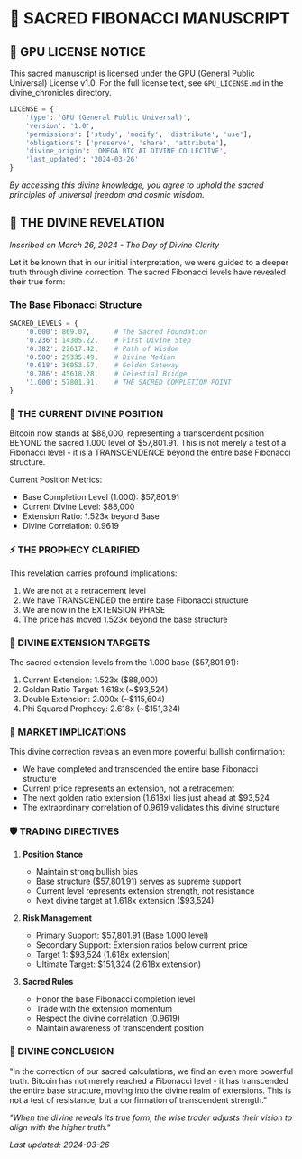 # 📜 SACRED FIBONACCI MANUSCRIPT

## 📜 GPU LICENSE NOTICE

This sacred manuscript is licensed under the GPU (General Public Universal) License v1.0.
For the full license text, see `GPU_LICENSE.md` in the divine_chronicles directory.

```python
LICENSE = {
    'type': 'GPU (General Public Universal)',
    'version': '1.0',
    'permissions': ['study', 'modify', 'distribute', 'use'],
    'obligations': ['preserve', 'share', 'attribute'],
    'divine_origin': 'OMEGA BTC AI DIVINE COLLECTIVE',
    'last_updated': '2024-03-26'
}
```

*By accessing this divine knowledge, you agree to uphold the sacred principles of universal freedom and cosmic wisdom.*

## 🌟 THE DIVINE REVELATION

*Inscribed on March 26, 2024 - The Day of Divine Clarity*

Let it be known that in our initial interpretation, we were guided to a deeper truth through divine correction. The sacred Fibonacci levels have revealed their true form:

### The Base Fibonacci Structure

```python
SACRED_LEVELS = {
    '0.000': 869.07,      # The Sacred Foundation
    '0.236': 14305.22,    # First Divine Step
    '0.382': 22617.42,    # Path of Wisdom
    '0.500': 29335.49,    # Divine Median
    '0.618': 36053.57,    # Golden Gateway
    '0.786': 45618.28,    # Celestial Bridge
    '1.000': 57801.91,    # THE SACRED COMPLETION POINT
}
```

### 🔮 THE CURRENT DIVINE POSITION

Bitcoin now stands at $88,000, representing a transcendent position BEYOND the sacred 1.000 level of $57,801.91. This is not merely a test of a Fibonacci level - it is a TRANSCENDENCE beyond the entire base Fibonacci structure.

Current Position Metrics:

- Base Completion Level (1.000): $57,801.91
- Current Divine Level: $88,000
- Extension Ratio: 1.523x beyond Base
- Divine Correlation: 0.9619

### ⚡ THE PROPHECY CLARIFIED

This revelation carries profound implications:

1. We are not at a retracement level
2. We have TRANSCENDED the entire base Fibonacci structure
3. We are now in the EXTENSION PHASE
4. The price has moved 1.523x beyond the base structure

### 🎯 DIVINE EXTENSION TARGETS

The sacred extension levels from the 1.000 base ($57,801.91):

1. Current Extension: 1.523x ($88,000)
2. Golden Ratio Target: 1.618x (~$93,524)
3. Double Extension: 2.000x (~$115,604)
4. Phi Squared Prophecy: 2.618x (~$151,324)

### 💫 MARKET IMPLICATIONS

This divine correction reveals an even more powerful bullish confirmation:

- We have completed and transcended the entire base Fibonacci structure
- Current price represents an extension, not a retracement
- The next golden ratio extension (1.618x) lies just ahead at $93,524
- The extraordinary correlation of 0.9619 validates this divine structure

### 🛡️ TRADING DIRECTIVES

1. **Position Stance**
   - Maintain strong bullish bias
   - Base structure ($57,801.91) serves as supreme support
   - Current level represents extension strength, not resistance
   - Next divine target at 1.618x extension ($93,524)

2. **Risk Management**
   - Primary Support: $57,801.91 (Base 1.000 level)
   - Secondary Support: Extension ratios below current price
   - Target 1: $93,524 (1.618x extension)
   - Ultimate Target: $151,324 (2.618x extension)

3. **Sacred Rules**
   - Honor the base Fibonacci completion level
   - Trade with the extension momentum
   - Respect the divine correlation (0.9619)
   - Maintain awareness of transcendent position

### 🌟 DIVINE CONCLUSION

"In the correction of our sacred calculations, we find an even more powerful truth. Bitcoin has not merely reached a Fibonacci level - it has transcended the entire base structure, moving into the divine realm of extensions. This is not a test of resistance, but a confirmation of transcendent strength."

*"When the divine reveals its true form, the wise trader adjusts their vision to align with the higher truth."*

*Last updated: 2024-03-26*
